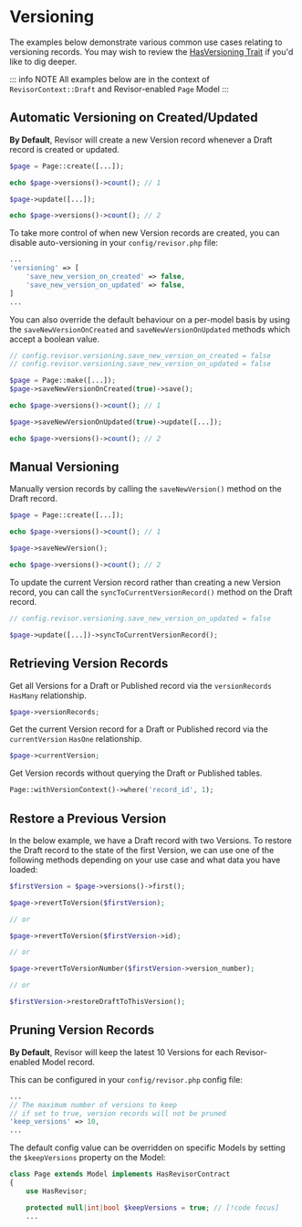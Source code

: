 # Versioning

The examples below demonstrate various common use cases relating to versioning records. You may wish to review
the [HasVersioning Trait](https://github.com/indracollective/laravel-revisor/blob/main/src/Concerns/HasVersioning.php)
if you'd like to dig deeper.

::: info NOTE
All examples below are in the context of `RevisorContext::Draft` and Revisor-enabled `Page` Model
:::

## Automatic Versioning on Created/Updated

**By Default**, Revisor will create a new Version record whenever a Draft record is created or updated.

```php
$page = Page::create([...]);

echo $page->versions()->count(); // 1

$page->update([...]);

echo $page->versions()->count(); // 2
```

To take more control of when new Version records are created, you can disable auto-versioning in your
`config/revisor.php` file:

```php
...
'versioning' => [
    'save_new_version_on_created' => false,
    'save_new_version_on_updated' => false,
]    
...
```

You can also override the default behaviour on a per-model basis by using the `saveNewVersionOnCreated` and
`saveNewVersionOnUpdated` methods which accept a boolean value.

```php
// config.revisor.versioning.save_new_version_on_created = false
// config.revisor.versioning.save_new_version_on_updated = false

$page = Page::make([...]);
$page->saveNewVersionOnCreated(true)->save();

echo $page->versions()->count(); // 1

$page->saveNewVersionOnUpdated(true)->update([...]);

echo $page->versions()->count(); // 2
```

## Manual Versioning

Manually version records by calling the `saveNewVersion()` method on the Draft record.

```php
$page = Page::create([...]);

echo $page->versions()->count(); // 1

$page->saveNewVersion();

echo $page->versions()->count(); // 2
```

To update the current Version record rather than creating a new Version record, you can call the
`syncToCurrentVersionRecord()` method on the Draft record.

```php
// config.revisor.versioning.save_new_version_on_updated = false

$page->update([...])->syncToCurrentVersionRecord();
```

## Retrieving Version Records

Get all Versions for a Draft or Published record via the `versionRecords` `HasMany` relationship.

```php
$page->versionRecords;
``` 

Get the current Version record for a Draft or Published record via the `currentVersion` `HasOne` relationship.

```php 
$page->currentVersion;
``` 

Get Version records without querying the Draft or Published tables.

```php
Page::withVersionContext()->where('record_id', 1);
```

## Restore a Previous Version

In the below example, we have a Draft record with two Versions. To restore the Draft record to the state of
the first Version, we can use one of the following methods depending on your use case and what data you have loaded:

```php
$firstVersion = $page->versions()->first();

$page->revertToVersion($firstVersion);

// or 

$page->revertToVersion($firstVersion->id);

// or

$page->revertToVersionNumber($firstVersion->version_number);

// or 

$firstVersion->restoreDraftToThisVersion();
```

## Pruning Version Records

**By Default**, Revisor will keep the latest 10 Versions for each Revisor-enabled Model record.

This can be configured in your `config/revisor.php` config file:

```php
...
// The maximum number of versions to keep
// if set to true, version records will not be pruned
'keep_versions' => 10,
...
```

The default config value can be overridden on specific Models by setting the `$keepVersions` property on the Model:

```php
class Page extends Model implements HasRevisorContract
{
    use HasRevisor;

    protected null|int|bool $keepVersions = true; // [!code focus]
    ...
```
